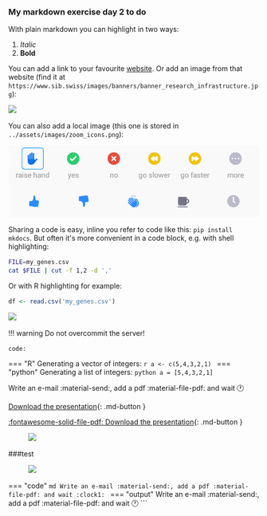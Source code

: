 ### My markdown exercise day 2 to do

With plain markdown you can highlight in two ways:

1. *Italic*
2. **Bold**

You can add a link to your favourite [website](https://www.sib.swiss/).
Or add an image from that website (find it at `https://www.sib.swiss/images/banners/banner_research_infrastructure.jpg`):

![](https://www.sib.swiss/images/banners/banner_scientific.jpg)

You can also add a local image (this one is stored in `../assets/images/zoom_icons.png`):

![](../assets/images/zoom_icons.png)

Sharing a code is easy, inline you refer to code like this: `pip install mkdocs`.
But often it's more convenient in a code block, e.g. with shell highlighting:

```sh
FILE=my_genes.csv
cat $FILE | cut -f 1,2 -d ','
```

Or with R highlighting for example:

```r
df <- read.csv('my_genes.csv')
```


![](https://www.sib.swiss/images/sib/4-training/training_header_2018.jpg)


!!! warning
    Do not overcommit the server!

    code:


=== "R"
    Generating a vector of integers:
    ```r
    a <- c(5,4,3,2,1)
    ```
=== "python"
    Generating a list of integers:
    ```python
    a = [5,4,3,2,1]
    ```



Write an e-mail :material-send:, add a pdf :material-file-pdf: and wait :clock1:


[Download the presentation](../assets/pdf/introduction_gh_pages.pdf){: .md-button }


[:fontawesome-solid-file-pdf: Download the presentation](../assets/pdf/introduction_gh_pages.pdf){: .md-button }




<figure>
  <img src="https://www.sib.swiss/images/sib/4-training/training_header_2018.jpg" width="300"/>
</figure>


###test

<figure>
  <img src="https://www.sib.swiss/images/sib/4-training/training_header_2018.jpg" width="100"/>
</figure>


=== "code"
    ```md
    Write an e-mail :material-send:, add a pdf :material-file-pdf: and wait :clock1:
    ```
=== "output"
    Write an e-mail :material-send:, add a pdf :material-file-pdf: and wait :clock1:
    ```
